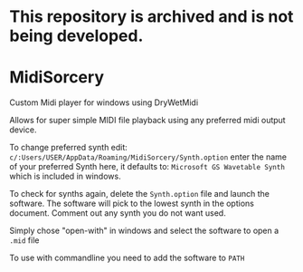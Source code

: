 # This repository is archived and is not being developed.

# MidiSorcery
Custom Midi player for windows using DryWetMidi

Allows for super simple MIDI file playback using any preferred midi output device.

To change preferred synth edit: `c/:Users/USER/AppData/Roaming/MidiSorcery/Synth.option` enter the name of your preferred Synth here, it defaults to: `Microsoft GS Wavetable Synth` which is included in windows.

To check for synths again, delete the `Synth.option` file and launch the software. The software will pick to the lowest synth in the options document. Comment out any synth you do not want used.

Simply chose "open-with" in windows and select the software to open a `.mid` file

To use with commandline you need to add the software to `PATH`
